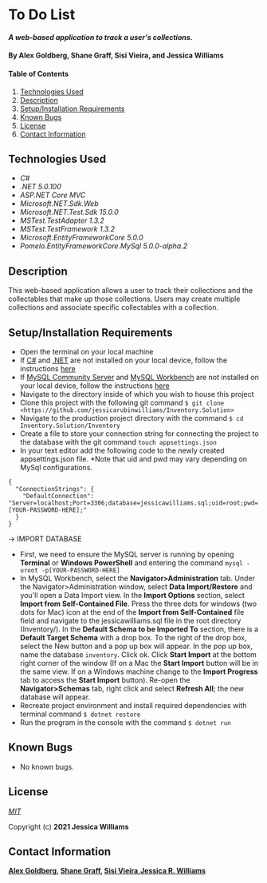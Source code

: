 # To Do List

#### _A web-based application to track a user's collections._

#### By **Alex Goldberg, Shane Graff, Sisi Vieira, and Jessica Williams**

#### Table of Contents

1. [Technologies Used](#technologies)
2. [Description](#description)
3. [Setup/Installation Requirements](#setup)
4. [Known Bugs](#bugs)
5. [License](#license)
6. [Contact Information](#contact)

## Technologies Used <a id="technologies"></a>

* _C#_
* _.NET 5.0.100_
* _ASP.NET Core MVC_
* _Microsoft.NET.Sdk.Web_
* _Microsoft.NET.Test.Sdk 15.0.0_
* _MSTest.TestAdapter 1.3.2_
* _MSTest.TestFramework 1.3.2_
* _Microsoft.EntityFrameworkCore 5.0.0_
* _Pomelo.EntityFrameworkCore.MySql 5.0.0-alpha.2_

## Description <a id="description"></a>

This web-based application allows a user to track their collections and the collectables that make up those collections. Users may create multiple collections and associate specific collectables with a collection.

## Setup/Installation Requirements <a id="setup"></a>

* Open the terminal on your local machine
* If [C#](https://docs.microsoft.com/en-us/dotnet/csharp/) and [.NET](https://docs.microsoft.com/en-us/dotnet/) are not installed on your local device, follow the instructions [here](https://www.learnhowtoprogram.com/c-and-net-part-time-c-and-react-track/getting-started-with-c/installing-c-and-net)
* If [MySQL Community Server](https://dev.mysql.com/downloads/mysql/) and [MySQL Workbench](https://www.mysql.com/products/workbench/) are not installed on your local device, follow the instructions [here](https://www.learnhowtoprogram.com/c-and-net-part-time-c-and-react-track/getting-started-with-c/installing-and-configuring-mysql)
* Navigate to the directory inside of which you wish to house this project
* Clone this project with the following git command `$ git clone <https://github.com/jessicarubinwilliams/Inventory.Solution>`
* Navigate to the production project directory with the command `$ cd Inventory.Solution/Inventory`
* Create a file to store your connection string for connecting the project to the database with the git command `touch appsettings.json`
* In your text editor add the following code to the newly created appsettings.json file. *Note that uid and pwd may vary depending on MySql configurations.
```
{
  "ConnectionStrings": {
    "DefaultConnection": "Server=localhost;Port=3306;database=jessicawilliams.sql;uid=root;pwd=[YOUR-PASSWORD-HERE];"
  }
}
```

-> IMPORT DATABASE
* First, we need to ensure the MySQL server is running by opening __Terminal__ or __Windows PowerShell__ and entering the command `mysql -uroot -p[YOUR-PASSWORD-HERE]`
* In MySQL Workbench, select the __Navigator>Administration__ tab. Under the Navigator>Administration window, select __Data Import/Restore__ and you'll open a Data Import view. In the __Import Options__ section, select __Import from Self-Contained File__. Press the three dots for windows (two dots for Mac) icon at the end of the __Import from Self-Contained__ file field and navigate to the jessicawilliams.sql file in the root directory (Inventory/). In the __Default Schema to be Imported To__ section, there is a __Default Target Schema__ with a drop box. To the right of the drop box, select the New button and a pop up box will appear. In the pop up box, name the database `inventory`. Click ok. Click __Start Import__ at the bottom right corner of the window (If on a Mac the __Start Import__ button will be in the same view. If on a Windows machine change to the __Import Progress__ tab to access the __Start Import__ button). Re-open the __Navigator>Schemas__ tab, right click and select __Refresh All__; the new database will appear. 
* Recreate project environment and install required dependencies with terminal command `$ dotnet restore`
* Run the program in the console with the command `$ dotnet run`

## Known Bugs <a id="bugs"></a>

* No known bugs.

## License <a id="license"></a>
*[MIT](https://choosealicense.com/licenses/mit/)*

Copyright (c) **2021 Jessica Williams**

## Contact Information <a id="contact"></a>
**[Alex Goldberg](mailto:alexdominguezwebdev@gmail.com), [Shane Graff](mailto:copellius@gmail.com), [Sisi Vieira](mailto:cicy886@gmail.com),[Jessica R. Williams](mailto:jessicarubinwilliams@gmail.com)**
